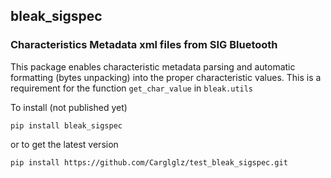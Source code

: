 ## bleak_sigspec
### Characteristics Metadata xml files from SIG Bluetooth

This package enables characteristic metadata parsing and automatic formatting (bytes unpacking) into the proper characteristic values.
This is a requirement for the function `get_char_value` in `bleak.utils`

To install (not published yet)

```
pip install bleak_sigspec
```

or to get the latest version

```
pip install https://github.com/Carglglz/test_bleak_sigspec.git
```


